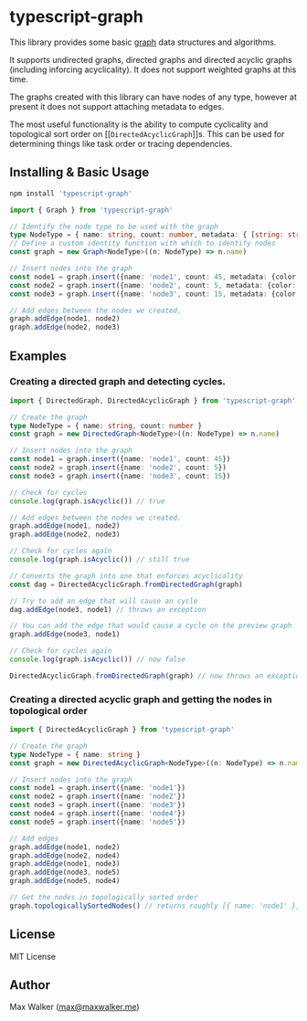# typescript-graph

This library provides some basic [graph](https://en.wikipedia.org/wiki/Graph_(discrete_mathematics)) data structures and algorithms.

It supports undirected graphs, directed graphs and directed acyclic graphs (including inforcing acyclicality). It does not support weighted graphs at this time.

The graphs created with this library can have nodes of any type, however at present it does not support attaching metadata to edges.

The most useful functionality is the ability to compute cyclicality and topological sort order on [[`DirectedAcyclicGraph`]]s. This can be used for determining things like task order or tracing dependencies. 

## Installing & Basic Usage

```bash
npm install 'typescript-graph'
```

```typescript
import { Graph } from 'typescript-graph'

// Identify the node type to be used with the graph
type NodeType = { name: string, count: number, metadata: { [string: string]: string } }
// Define a custom identity function with which to identify nodes
const graph = new Graph<NodeType>((n: NodeType) => n.name)

// Insert nodes into the graph
const node1 = graph.insert({name: 'node1', count: 45, metadata: {color: 'green'}})
const node2 = graph.insert({name: 'node2', count: 5, metadata: {color: 'red', style: 'normal'}})
const node3 = graph.insert({name: 'node3', count: 15, metadata: {color: 'blue', size: 'large'}})

// Add edges between the nodes we created.
graph.addEdge(node1, node2)
graph.addEdge(node2, node3)
```

## Examples

### Creating a directed graph and detecting cycles.

```typescript
import { DirectedGraph, DirectedAcyclicGraph } from 'typescript-graph'

// Create the graph
type NodeType = { name: string, count: number }
const graph = new DirectedGraph<NodeType>((n: NodeType) => n.name)

// Insert nodes into the graph
const node1 = graph.insert({name: 'node1', count: 45})
const node2 = graph.insert({name: 'node2', count: 5})
const node3 = graph.insert({name: 'node3', count: 15})

// Check for cycles
console.log(graph.isAcyclic()) // true

// Add edges between the nodes we created.
graph.addEdge(node1, node2)
graph.addEdge(node2, node3)

// Check for cycles again
console.log(graph.isAcyclic()) // still true

// Converts the graph into one that enforces acyclicality
const dag = DirectedAcyclicGraph.fromDirectedGraph(graph)

// Try to add an edge that will cause an cycle
dag.addEdge(node3, node1) // throws an exception

// You can add the edge that would cause a cycle on the preview graph
graph.addEdge(node3, node1)

// Check for cycles again
console.log(graph.isAcyclic()) // now false

DirectedAcyclicGraph.fromDirectedGraph(graph) // now throws an exception because graph is not acyclic
```

### Creating a directed acyclic graph and getting the nodes in topological order

```typescript
import { DirectedAcyclicGraph } from 'typescript-graph'

// Create the graph
type NodeType = { name: string }
const graph = new DirectedAcyclicGraph<NodeType>((n: NodeType) => n.name)

// Insert nodes into the graph
const node1 = graph.insert({name: 'node1'})
const node2 = graph.insert({name: 'node2'})
const node3 = graph.insert({name: 'node3'})
const node4 = graph.insert({name: 'node4'})
const node5 = graph.insert({name: 'node5'})

// Add edges
graph.addEdge(node1, node2)
graph.addEdge(node2, node4)
graph.addEdge(node1, node3)
graph.addEdge(node3, node5)
graph.addEdge(node5, node4)

// Get the nodes in topologically sorted order
graph.topologicallySortedNodes() // returns roughly [{ name: 'node1' }, { name: 'node3' }, { name: 'node5' }, { name: 'node2' }, { name: 'node4' }]
```

## License
MIT License

## Author
Max Walker (max@maxwalker.me)

